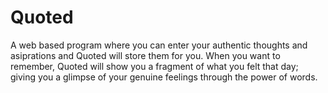 # Quoted
A web based program where you can enter your authentic thoughts and asiprations and Quoted will store them for you. When you want to remember, Quoted will show you a fragment of what you felt that day; giving you a glimpse of your genuine feelings through the power of words.
